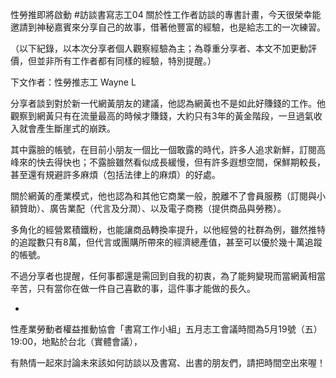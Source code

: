 ---
---
性勞推即將啟動 #訪談書寫志工04 關於性工作者訪談的專書計畫，今天很榮幸能邀請到神秘嘉賓來分享自己的故事，借著他豐富的經驗，也是給志工的一次練習。

（以下紀錄，以本次分享者個人觀察經驗為主；為尊重分享者、本文不加更動評價，但並非所有工作者都有同樣的經驗，特別提醒。）

下文作者：性勞推志工 Wayne L

分享者談到對於新一代網黃朋友的建議，他認為網黃也不是如此好賺錢的工作。他觀察到網黃只有在流量最高的時候才賺錢，大約只有3年的黃金階段，一旦過氣收入就會產生斷崖式的崩跌。

其中露臉的帳號，在目前小朋友一個比一個敢露的時代，許多人追求新鮮，訂閱高峰來的快去得快也；不露臉雖然看似成長緩慢，但有許多遐想空間，保鮮期較長，甚至還有規避許多麻煩（包括法律上的麻煩）的好處。

關於網黃的產業模式，他也認為和其他它商業一般，脫離不了會員服務（訂閱與小額贊助）、廣告業配（代言及分潤）、以及電子商務（提供商品與勞務）。

多角化的經營累積鐵粉，也能讓商品轉換率提升，以他經營的社群為例，雖然推特的追蹤數只有8萬，但代言或團購所帶來的經濟總產值，甚至可以優於幾十萬追蹤的帳號。

不過分享者也提醒，任何事都還是需回到自我的初衷，為了能夠變現而當網黃相當辛苦，只有當你在做一件自己喜歡的事，這件事才能做的長久。

-
性產業勞動者權益推動協會「書寫工作小組」五月志工會議時間為5月19號（五）19:00，地點於台北（實體會議），

有熱情一起來討論未來該如何訪談以及書寫、出書的朋友們，請把時間空出來喔！